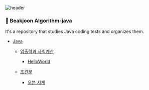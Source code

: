 ![header](https://capsule-render.vercel.app/api?type=soft&color=auto&height=150&section=header&text=Java-Algorithm&fontSize=70&animation=twinkling)

### :memo: Beakjoon Algorithm-java
It's a repository that studies Java coding tests and organizes them.

- [Java](https://github.com/hyunsu4020/algorithm-java/blob/main/README.md)
    - [입출력과 사칙계산](https://github.com/hyunsu4020/algorithm-java/tree/main/%EC%9E%85%EC%B6%9C%EB%A0%A5%EA%B3%BC%20%EC%82%AC%EC%B9%99%EA%B3%84%EC%82%B0)
        - [HelloWorld]()
     
    - [조건문](https://github.com/hyunsu4020/algorithm-java/tree/main/%EC%A1%B0%EA%B1%B4%EB%AC%B8)
        - [오븐 시계](https://github.com/hyunsu4020/algorithm-java/blob/main/%EC%A1%B0%EA%B1%B4%EB%AC%B8/2525.java)
